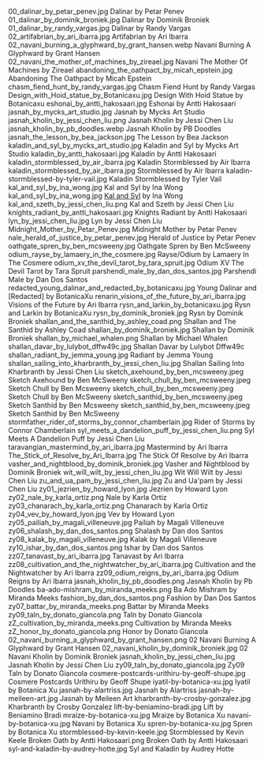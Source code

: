 00_dalinar_by_petar_penev.jpg Dalinar by Petar Penev
01_dalinar_by_dominik_broniek.jpg Dalinar by Dominik Broniek
01_dalinar_by_randy_vargas.jpg Dalinar by Randy Vargas
02_artifabrian_by_ari_ibarra.jpg Artifabrian by Ari Ibarra
02_navani_burning_a_glyphward_by_grant_hansen.webp Navani Burning A Glyphward by Grant Hansen
02_navani_the_mother_of_machines_by_zireael.jpg Navani The Mother Of Machines by Zireael
abandoning_the_oathpact_by_micah_epstein.jpg Abandoning The Oathpact by Micah Epstein
chasm_fiend_hunt_by_randy_vargas.jpg Chasm Fiend Hunt by Randy Vargas
Design_with_Hoid_statue_by_Botanicaxu.jpg Design With Hoid Statue by Botanicaxu
eshonai_by_antti_hakosaari.jpg Eshonai by Antti Hakosaari
jasnah_by_mycks_art_studio.jpg Jasnah by Mycks Art Studio
jasnah_kholin_by_jessi_chen_liu.png Jasnah Kholin by Jessi Chen Liu
jasnah_kholin_by_pb_doodles.webp Jasnah Kholin by PB Doodles
jasnah_the_lesson_by_bea_jackson.jpg The Lesson by Bea Jackson
kaladin_and_syl_by_mycks_art_studio.jpg Kaladin and Syl by Mycks Art Studio
kaladin_by_antti_hakosaari.jpg Kaladin by Antti Hakosaari
kaladin_stormblessed_by_air_ibarra.jpg Kaladin Stormblessed by Air Ibarra
kaladin_stormblessed_by_air_ibarra.jpg Stormblessed by Air Ibarra
kaladin-stormblessed-by-tyler-vail.jpg Kaladin Stormblessed by Tyler Vail
kal_and_syl_by_ina_wong.jpg Kal and Syl by Ina Wong
kal_and_syl_by_ina_wong.jpg [Kal and Syl](https://www.deviantart.com/inawong/art/Kal-and-Syl-699058325) by Ina Wong
kal_and_szeth_by_jessi_chen_liu.png Kal and Szeth by Jessi Chen Liu
knights_radiant_by_antti_hakosaari.jpg Knights Radiant by Antti Hakosaari
lyn_by_jessi_chen_liu.jpg Lyn by Jessi Chen Liu
Midnight_Mother_by_Petar_Penev.jpg Midnight Mother by Petar Penev
nale_herald_of_justice_by_petar_penev.jpg Herald of Justice by Petar Penev
oathgate_spren_by_ben_mcsweeny.jpg Oathgate Spren by Ben McSweeny
odium_rayse_by_lamaery_in_the_cosmere.jpg Rayse/Odium by Lamaery In The Cosmere
odium_xv_the_devil_tarot_by_tara_spruit.jpg Odium XV The Devil Tarot by Tara Spruit
parshendi_male_by_dan_dos_santos.jpg Parshendi Male by Dan Dos Santos
redacted_young_dalinar_and_redacted_by_botanicaxu.jpg Young Dalinar and [Redacted] by BotanicaXu
renarin_visions_of_the_future_by_ari_ibarra.jpg Visions of the Future by Ari Ibarra
rysn_and_larkin_by_botanicaxu.jpg Rysn and Larkin by BotanicaXu
rysn_by_dominik_broniek.jpg Rysn by Dominik Broniek
shallan_and_the_santhid_by_ashley_coad.png Shallan and The Santhid by Ashley Coad
shallan_by_dominik_broniek.jpg Shallan by Dominik Broniek
shallan_by_michael_whalen.png Shallan by Michael Whalen
shallan_davar_by_lulybot_dffw49c.jpg Shallan Davar by Lulybot Dffw49c
shallan_radiant_by_jemma_young.jpg Radiant by Jemma Young
shallan_sailing_into_kharbranth_by_jessi_chen_liu.jpg Shallan Sailing Into Kharbranth by Jessi Chen Liu
sketch_axehound_by_ben_mcsweeny.jpeg Sketch Axehound by Ben McSweeny
sketch_chull_by_ben_mcsweeny.jpeg Sketch Chull by Ben Mcsweeny
sketch_chull_by_ben_mcsweeny.jpeg Sketch Chull by Ben McSweeny
sketch_santhid_by_ben_mcsweeny.jpeg Sketch Santhid by Ben Mcsweeny
sketch_santhid_by_ben_mcsweeny.jpeg Sketch Santhid by Ben McSweeny
stormfather_rider_of_storms_by_connor_chamberlain.jpg Rider of Storms by Connor Chamberlain
syl_meets_a_dandelion_puff_by_jessi_chen_liu.png Syl Meets A Dandelion Puff by Jessi Chen Liu
taravangian_mastermind_by_ari_ibarra.jpg Mastermind by Ari Ibarra
The_Stick_of_Resolve_by_Ari_Ibarra.jpg The Stick Of Resolve by Ari Ibarra
vasher_and_nightblood_by_dominik_broniek.jpg Vasher and Nightblood by Dominik Broniek
wit_will_wilt_by_jessi_chen_liu.jpg Wit Will Wilt by Jessi Chen Liu
zu_and_ua_pam_by_jessi_chen_liu.jpg Zu and Ua'pam by Jessi Chen Liu
zy01_jezrien_by_howard_lyon.jpg Jezrien by Howard Lyon
zy02_nale_by_karla_ortiz.png Nale by Karla Ortiz
zy03_chanarach_by_karla_ortiz.png Chanarach by Karla Ortiz
zy04_vev_by_howard_lyon.jpg Vev by Howard Lyon
zy05_pailiah_by_magali_villeneuve.jpg Pailiah by Magali Villeneuve
zy06_shalash_by_dan_dos_santos.png Shalash by Dan dos Santos
zy08_kalak_by_magali_villeneuve.jpg Kalak by Magali Villeneuve
zy10_ishar_by_dan_dos_santos.png Ishar by Dan dos Santos
zz07_tanavast_by_ari_ibarra.jpg Tanavast by Ari Ibarra
zz08_cultivation_and_the_nightwatcher_by_ari_ibarra.jpg Cultivation and the Nightwatcher by Ari Ibarra
zz09_odium_reigns_by_ari_ibarra.jpg Odium Reigns by Ari Ibarra
jasnah_kholin_by_pb_doodles.png Jasnah Kholin by Pb Doodles
ba-ado-mishram_by_miranda_meeks.png Ba Ado Mishram by Miranda Meeks
fashion_by_dan_dos_santos.png Fashion by Dan Dos Santos
zy07_battar_by_miranda_meeks.png Battar by Miranda Meeks
zy09_taln_by_donato_giancola.png Taln by Donato Giancola
zZ_cultivation_by_miranda_meeks.png Cultivation by Miranda Meeks
zZ_honor_by_donato_giancola.png Honor by Donato Giancola
02_navani_burning_a_glyphward_by_grant_hansen.png 02 Navani Burning A Glyphward by Grant Hansen
02_navani_kholin_by_dominik_broniek.jpg 02 Navani Kholin by Dominik Broniek
jasnah_kholin_by_jessi_chen_liu.jpg Jasnah Kholin by Jessi Chen Liu
zy09_taln_by_donato_giancola.jpg Zy09 Taln by Donato Giancola
cosmere-postcards-urithiru-by-geoff-shupe.jpg Cosmere Postcards Urithiru by Geoff Shupe
iyatil-by-botanica-xu.jpg Iyatil by Botanica Xu
jasnah-by-alartriss.jpg Jasnah by Alartriss
jasnah-by-meileen-art.jpg Jasnah by Meileen Art
kharbranth-by-crosby-gonzalez.jpg Kharbranth by Crosby Gonzalez
lift-by-beniamino-bradi.jpg Lift by Beniamino Bradi
mraize-by-botanica-xu.jpg Mraize by Botanica Xu
navani-by-botanica-xu.jpg Navani by Botanica Xu
spren-by-botanica-xu.jpg Spren by Botanica Xu
stormblessed-by-kevin-keele.jpg Stormblessed by Kevin Keele
Broken Oath by Antti Hakosaari.png Broken Oath by Antti Hakosaari
syl-and-kaladin-by-audrey-hotte.jpg Syl and Kaladin by Audrey Hotte
